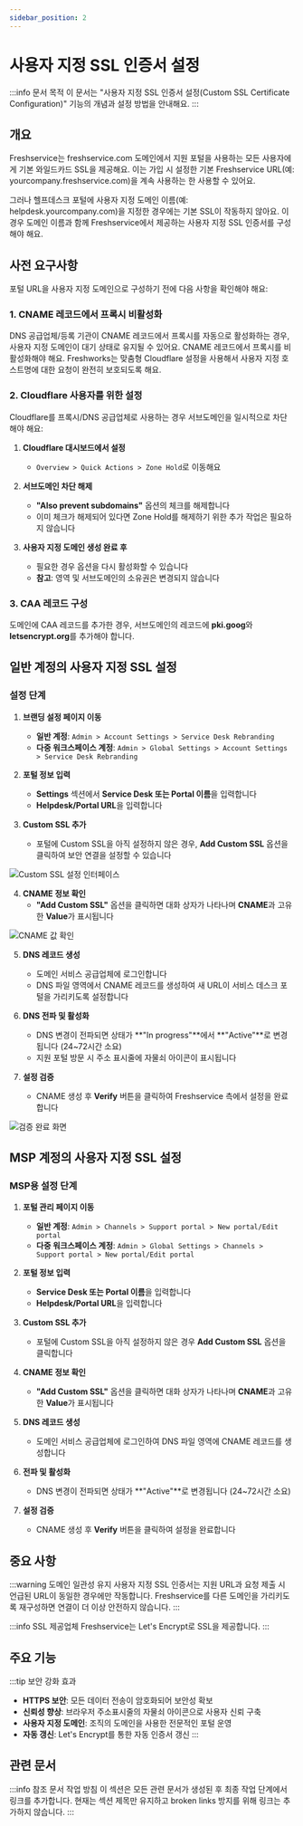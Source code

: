 ```yaml
---
sidebar_position: 2
---
```


# 사용자 지정 SSL 인증서 설정

:::info 문서 목적
이 문서는 "사용자 지정 SSL 인증서 설정(Custom SSL Certificate Configuration)" 기능의 개념과 설정 방법을 안내해요.
:::

## 개요

Freshservice는 freshservice.com 도메인에서 지원 포털을 사용하는 모든 사용자에게 기본 와일드카드 SSL을 제공해요. 이는 가입 시 설정한 기본 Freshservice URL(예: yourcompany.freshservice.com)을 계속 사용하는 한 사용할 수 있어요.

그러나 헬프데스크 포털에 사용자 지정 도메인 이름(예: helpdesk.yourcompany.com)을 지정한 경우에는 기본 SSL이 작동하지 않아요. 이 경우 도메인 이름과 함께 Freshservice에서 제공하는 사용자 지정 SSL 인증서를 구성해야 해요.

## 사전 요구사항

포털 URL을 사용자 지정 도메인으로 구성하기 전에 다음 사항을 확인해야 해요:

### 1. CNAME 레코드에서 프록시 비활성화

DNS 공급업체/등록 기관이 CNAME 레코드에서 프록시를 자동으로 활성화하는 경우, 사용자 지정 도메인이 대기 상태로 유지될 수 있어요. CNAME 레코드에서 프록시를 비활성화해야 해요. Freshworks는 맞춤형 Cloudflare 설정을 사용해서 사용자 지정 호스트명에 대한 요청이 완전히 보호되도록 해요.

### 2. Cloudflare 사용자를 위한 설정

Cloudflare를 프록시/DNS 공급업체로 사용하는 경우 서브도메인을 일시적으로 차단해야 해요:

1. **Cloudflare 대시보드에서 설정**
   - `Overview > Quick Actions > Zone Hold`로 이동해요

2. **서브도메인 차단 해제**
   - **"Also prevent subdomains"** 옵션의 체크를 해제합니다
   - 이미 체크가 해제되어 있다면 Zone Hold를 해제하기 위한 추가 작업은 필요하지 않습니다

3. **사용자 지정 도메인 생성 완료 후**
   - 필요한 경우 옵션을 다시 활성화할 수 있습니다
   - **참고**: 영역 및 서브도메인의 소유권은 변경되지 않습니다

### 3. CAA 레코드 구성

도메인에 CAA 레코드를 추가한 경우, 서브도메인의 레코드에 **pki.goog**와 **letsencrypt.org**를 추가해야 합니다.

## 일반 계정의 사용자 지정 SSL 설정

### 설정 단계

1. **브랜딩 설정 페이지 이동**
   - **일반 계정**: `Admin > Account Settings > Service Desk Rebranding`
   - **다중 워크스페이스 계정**: `Admin > Global Settings > Account Settings > Service Desk Rebranding`

2. **포털 정보 입력**
   - **Settings** 섹션에서 **Service Desk 또는 Portal 이름**을 입력합니다
   - **Helpdesk/Portal URL**을 입력합니다

3. **Custom SSL 추가**
   - 포털에 Custom SSL을 아직 설정하지 않은 경우, **Add Custom SSL** 옵션을 클릭하여 보안 연결을 설정할 수 있습니다

![Custom SSL 설정 인터페이스](https://s3.amazonaws.com/cdn.freshdesk.com/data/helpdesk/attachments/production/50002505910/original/Fam64LNNm2ilOcVRXAikpbyyUEdAtb-1ag.png)

4. **CNAME 정보 확인**
   - **"Add Custom SSL"** 옵션을 클릭하면 대화 상자가 나타나며 **CNAME**과 고유한 **Value**가 표시됩니다

![CNAME 값 확인](https://s3.amazonaws.com/cdn.freshdesk.com/data/helpdesk/attachments/production/50002505911/original/nwFE5aWxiozukbM4gwQqeCeYY3ZbyjnZqg.png)

5. **DNS 레코드 생성**
   - 도메인 서비스 공급업체에 로그인합니다
   - DNS 파일 영역에서 CNAME 레코드를 생성하여 새 URL이 서비스 데스크 포털을 가리키도록 설정합니다

6. **DNS 전파 및 활성화**
   - DNS 변경이 전파되면 상태가 **"In progress"**에서 **"Active"**로 변경됩니다 (24~72시간 소요)
   - 지원 포털 방문 시 주소 표시줄에 자물쇠 아이콘이 표시됩니다

7. **설정 검증**
   - CNAME 생성 후 **Verify** 버튼을 클릭하여 Freshservice 측에서 설정을 완료합니다

![검증 완료 화면](https://s3.amazonaws.com/cdn.freshdesk.com/data/helpdesk/attachments/production/50002505909/original/spzmwoKnpzmxNNOgWJWRgc70ybeQqnTYZQ.png)

## MSP 계정의 사용자 지정 SSL 설정

### MSP용 설정 단계

1. **포털 관리 페이지 이동**
   - **일반 계정**: `Admin > Channels > Support portal > New portal/Edit portal`
   - **다중 워크스페이스 계정**: `Admin > Global Settings > Channels > Support portal > New portal/Edit portal`

2. **포털 정보 입력**
   - **Service Desk 또는 Portal 이름**을 입력합니다
   - **Helpdesk/Portal URL**을 입력합니다

3. **Custom SSL 추가**
   - 포털에 Custom SSL을 아직 설정하지 않은 경우 **Add Custom SSL** 옵션을 클릭합니다

4. **CNAME 정보 확인**
   - **"Add Custom SSL"** 옵션을 클릭하면 대화 상자가 나타나며 **CNAME**과 고유한 **Value**가 표시됩니다

5. **DNS 레코드 생성**
   - 도메인 서비스 공급업체에 로그인하여 DNS 파일 영역에 CNAME 레코드를 생성합니다

6. **전파 및 활성화**
   - DNS 변경이 전파되면 상태가 **"Active"**로 변경됩니다 (24~72시간 소요)

7. **설정 검증**
   - CNAME 생성 후 **Verify** 버튼을 클릭하여 설정을 완료합니다

## 중요 사항

:::warning 도메인 일관성 유지
사용자 지정 SSL 인증서는 지원 URL과 요청 제출 시 언급된 URL이 동일한 경우에만 작동합니다. Freshservice를 다른 도메인을 가리키도록 재구성하면 연결이 더 이상 안전하지 않습니다.
:::

:::info SSL 제공업체
Freshservice는 Let's Encrypt로 SSL을 제공합니다.
:::

## 주요 기능

:::tip 보안 강화 효과
- **HTTPS 보안**: 모든 데이터 전송이 암호화되어 보안성 확보
- **신뢰성 향상**: 브라우저 주소표시줄의 자물쇠 아이콘으로 사용자 신뢰 구축
- **사용자 지정 도메인**: 조직의 도메인을 사용한 전문적인 포털 운영
- **자동 갱신**: Let's Encrypt를 통한 자동 인증서 갱신
:::

## 관련 문서

:::info 참조 문서 작업 방침
이 섹션은 모든 관련 문서가 생성된 후 최종 작업 단계에서 링크를 추가합니다.
현재는 섹션 제목만 유지하고 broken links 방지를 위해 링크는 추가하지 않습니다.
:::

<!-- 최종 작업 시 아래 형태로 추가:
- [사용자 지정 URL 및 CNAME 설정](./vanity-url-setup)
- [서비스 데스크 브랜딩 설정](./service-desk-branding)
- [포털 접속 및 로그인](./portal-access-login)
-->
